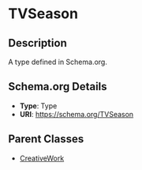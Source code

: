 # TVSeason

## Description
A type defined in Schema.org.

## Schema.org Details
- **Type**: Type
- **URI**: https://schema.org/TVSeason

## Parent Classes
- [CreativeWork](../CreativeWork.md)



